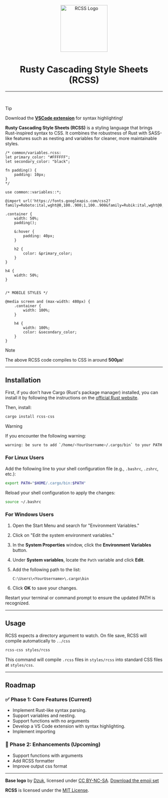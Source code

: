 <div id="toc">
  <ul style="list-style: none">
    <summary>
      <p align="center">
        <img src="./assets/logo/128.png" alt="RCSS Logo" width="150">
      </p>
    </summary>
  </ul>
</div>

<div align="center">
  <div id="toc">
    <ul style="list-style: none">
      <summary>
        <h1>Rusty Cascading Style Sheets (RCSS)</h1>
      </summary>
    </ul>
  </div>
</div>

---

<p align="center">
  <a aria-label="License" href="https://github.com/ved-patel226/rcss/blob/master/LICENSE"><img alt="" src="https://img.shields.io/npm/l/turbo.svg?style=for-the-badge&labelColor=000000&color="></a>
  <a aria-label="Join the community on GitHub" href="https://github.com/ved-patel226/rcss/discussions"><img alt="" src="https://img.shields.io/badge/Join%20the%20community-blueviolet.svg?style=for-the-badge&logo=turborepo&labelColor=000000&logoWidth=20&logoColor=white"></a>
  <a aria-label="Crates.io Package" href="https://crates.io/crates/rcss-css"><img alt="" src="https://img.shields.io/crates/v/rcss-css?style=for-the-badge"></a>
</p>

> [!TIP]
> Download the **[VSCode extension](https://marketplace.visualstudio.com/items?itemName=rcss-syntax-highlighting.rcss)** for syntax highlighting!

**Rusty Cascading Style Sheets (RCSS)** is a styling language that brings Rust-inspired syntax to CSS. It combines the robustness of Rust with SASS-like features such as nesting and variables for cleaner, more maintainable styles.

```rcss
/* common/variables.rcss:
let primary_color: "#FFFFFF";
let secondary_color: "black";

fn padding() {
    padding: 10px;
}
*/

use common::variables::*;

@import url('https://fonts.googleapis.com/css2?family=Roboto:ital,wght@0,100..900;1,100..900&family=Rubik:ital,wght@0,300..900;1,300..900&display=swap');

.container {
    width: 50%;
    padding();

    &:hover {
        padding: 40px;
    }

    h2 {
        color: &primary_color;
    }
}

h4 {
    width: 50%;
}


/* MOBILE STYLES */

@media screen and (max-width: 480px) {
    .container {
        width: 100%;
    }

    h4 {
        width: 100%;
        color: &secondary_color;
    }
}
```

> [!NOTE]
> The above RCSS code compiles to CSS in around **500µs**!

---

<div id="toc">
  <ul style="list-style: none">
    <summary>
      <h2> Installation </h2>
    </summary>
  </ul>
</div>

First, if you don't have Cargo (Rust's package manager) installed, you can install it by following the instructions on the [official Rust website](https://www.rust-lang.org/tools/install).

Then, install:

```bash
cargo install rcss-css
```

> [!WARNING]
> If you encounter the following warning:
>
> ```bash
> warning: be sure to add `/home/<YourUsername>/.cargo/bin` to your PATH to be able to run the installed binaries
> ```
>
> ### **For Linux Users**
>
> Add the following line to your shell configuration file (e.g., `.bashrc`, `.zshrc`, etc.):
>
> ```bash
> export PATH="$HOME/.cargo/bin:$PATH"
> ```
>
> Reload your shell configuration to apply the changes:
>
> ```bash
> source ~/.bashrc
> ```
>
> ### **For Windows Users**
>
> 1. Open the Start Menu and search for "Environment Variables."
> 2. Click on "Edit the system environment variables."
> 3. In the **System Properties** window, click the **Environment Variables** button.
> 4. Under **System variables**, locate the `Path` variable and click **Edit**.
> 5. Add the following path to the list:
>
>    ```
>    C:\Users\<YourUsername>\.cargo\bin
>    ```
>
> 6. Click **OK** to save your changes.
>
> Restart your terminal or command prompt to ensure the updated PATH is recognized.

---

<div id="toc">
  <ul style="list-style: none">
    <summary>
      <h2> Usage </h2>
    </summary>
  </ul>
</div>

RCSS expects a directory argument to watch. On file save, RCSS will compile automatically to `../css`

```bash
rcss-css styles/rcss
```

This command will compile `.rcss` files in `styles/rcss` into standard CSS files at `styles/css`.

---

<div id="toc">
  <ul style="list-style: none">
    <summary>
      <h2> Roadmap </h2>
    </summary>
  </ul>
</div>

### ✅ Phase 1: Core Features (Current)

- Implement Rust-like syntax parsing.
- Support variables and nesting.
- Support functions with no arguments
- Develop a VS Code extension with syntax highlighting.
- Implement importing

### 🚧 Phase 2: Enhancements (Upcoming)

- Support functions with arguments
- Add RCSS formatter
- Improve output css format

---

**Base logo** by [Dzuk](https://github.com/dzuk-mutant), licensed under [CC BY-NC-SA](https://creativecommons.org/licenses/by-nc-sa/4.0/). [Download the emoji set](https://rustacean.net/fan-art.html#fanart)

**RCSS** is licensed under the [MIT License](https://opensource.org/licenses/MIT).
